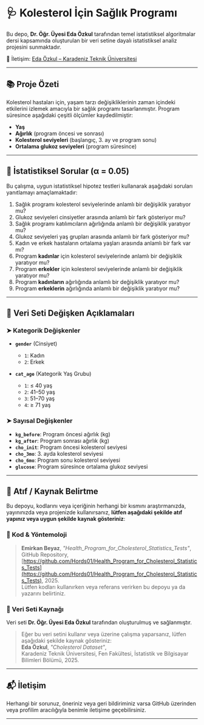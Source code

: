 # 🩺 Kolesterol İçin Sağlık Programı

Bu depo, **Dr. Öğr. Üyesi Eda Özkul** tarafından temel istatistiksel algoritmalar dersi kapsamında oluşturulan bir veri setine dayalı istatistiksel analiz projesini sunmaktadır.

📌 İletişim: [Eda Özkul – Karadeniz Teknik Üniversitesi](https://avesis.ktu.edu.tr/edaozkul)

---

## 📚 Proje Özeti

Kolesterol hastaları için, yaşam tarzı değişikliklerinin zaman içindeki etkilerini izlemek amacıyla bir sağlık programı tasarlanmıştır. Program süresince aşağıdaki çeşitli ölçümler kaydedilmiştir:

- **Yaş**
- **Ağırlık** (program öncesi ve sonrası)
- **Kolesterol seviyeleri** (başlangıç, 3. ay ve program sonu)
- **Ortalama glukoz seviyeleri** (program süresince)

---

## 🧪 İstatistiksel Sorular (α = 0.05)

Bu çalışma, uygun istatistiksel hipotez testleri kullanarak aşağıdaki soruları yanıtlamayı amaçlamaktadır:

1. Sağlık programı kolesterol seviyelerinde anlamlı bir değişiklik yaratıyor mu?
2. Glukoz seviyeleri cinsiyetler arasında anlamlı bir fark gösteriyor mu?
3. Sağlık programı katılımcıların ağırlığında anlamlı bir değişiklik yaratıyor mu?
4. Glukoz seviyeleri yaş grupları arasında anlamlı bir fark gösteriyor mu?
5. Kadın ve erkek hastaların ortalama yaşları arasında anlamlı bir fark var mı?
6. Program **kadınlar** için kolesterol seviyelerinde anlamlı bir değişiklik yaratıyor mu?
7. Program **erkekler** için kolesterol seviyelerinde anlamlı bir değişiklik yaratıyor mu?
8. Program **kadınların** ağırlığında anlamlı bir değişiklik yaratıyor mu?
9. Program **erkeklerin** ağırlığında anlamlı bir değişiklik yaratıyor mu?

---

## 🧾 Veri Seti Değişken Açıklamaları

### ➤ Kategorik Değişkenler

- **`gender`** (Cinsiyet)
  - `1`: Kadın
  - `2`: Erkek

- **`cat_age`** (Kategorik Yaş Grubu)
  - `1`: ≤ 40 yaş
  - `2`: 41–50 yaş
  - `3`: 51–70 yaş
  - `4`: ≥ 71 yaş

### ➤ Sayısal Değişkenler

- **`kg_before`**: Program öncesi ağırlık (kg)  
- **`kg_after`**: Program sonrası ağırlık (kg)  
- **`cho_init`**: Program öncesi kolesterol seviyesi  
- **`cho_3mo`**: 3. ayda kolesterol seviyesi  
- **`cho_6mo`**: Program sonu kolesterol seviyesi  
- **`glucose`**: Program süresince ortalama glukoz seviyesi  

---

## 📌 Atıf / Kaynak Belirtme

Bu depoyu, kodlarını veya içeriğinin herhangi bir kısmını araştırmanızda, yayınınızda veya projenizde kullanırsanız, **lütfen aşağıdaki şekilde atıf yapınız veya uygun şekilde kaynak gösteriniz**:

### 🔹 Kod & Yöntemoloji
> **Emirkan Beyaz**, *"Health_Program_for_Cholesterol_Statistics_Tests"*, GitHub Repository,  
> [https://github.com/Hords01/Health_Program_for_Cholesterol_Statistics_Tests](https://github.com/Hords01/Health_Program_for_Cholesterol_Statistics_Tests), 2025.  
> Lütfen kodları kullanırken veya referans verirken bu depoyu ya da yazarını belirtiniz.

### 🔹 Veri Seti Kaynağı
Veri seti **Dr. Öğr. Üyesi Eda Özkul** tarafından oluşturulmuş ve sağlanmıştır.  
> Eğer bu veri setini kullanır veya üzerine çalışma yaparsanız, lütfen aşağıdaki şekilde kaynak gösteriniz:  
> **Eda Özkul**, *"Cholesterol Dataset"*,  
> Karadeniz Teknik Üniversitesi, Fen Fakültesi, İstatistik ve Bilgisayar Bilimleri Bölümü, 2025.

---

## 📬 İletişim

Herhangi bir sorunuz, öneriniz veya geri bildiriminiz varsa GitHub üzerinden veya profilim aracılığıyla benimle iletişime geçebilirsiniz.

---
